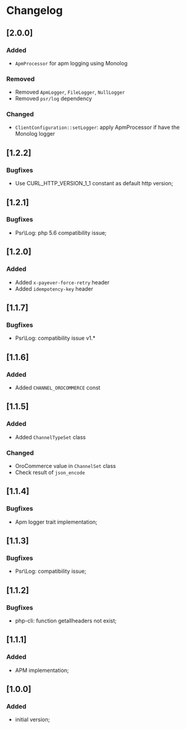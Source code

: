 # Changelog

## [2.0.0]
### Added
- `ApmProcessor` for apm logging using Monolog

### Removed
- Removed `ApmLogger`, `FileLogger`, `NullLogger`
- Removed `psr/log` dependency

### Changed
- `ClientConfiguration::setLogger`: apply ApmProcessor if have the Monolog logger

## [1.2.2]
### Bugfixes
- Use CURL_HTTP_VERSION_1_1 constant as default http version;

## [1.2.1]
### Bugfixes
- Psr\Log: php 5.6 compatibility issue;

## [1.2.0]
### Added
- Added `x-payever-force-retry` header
- Added `idempotency-key` header

## [1.1.7]
### Bugfixes
- Psr\Log: compatibility issue v1.*

## [1.1.6]
### Added
- Added `CHANNEL_OROCOMMERCE` const

## [1.1.5]
### Added
- Added `ChannelTypeSet` class

### Changed
- OroCommerce value in `ChannelSet` class
- Check result of `json_encode`

## [1.1.4]
### Bugfixes
- Apm logger trait implementation;
 
## [1.1.3]
### Bugfixes
- Psr\Log: compatibility issue;

## [1.1.2]
### Bugfixes
- php-cli: function getallheaders not exist;

## [1.1.1]
### Added
- APM implementation;

## [1.0.0]
### Added
- initial version;

